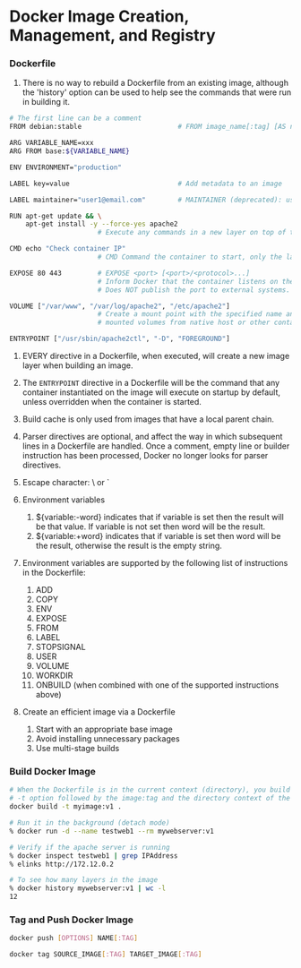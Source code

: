 # Docker Image Creation, Management, and Registry

### Dockerfile

1. There is no way to rebuild a Dockerfile from an existing image, although the 'history' option can be used to help
   see the commands that were run in building it.

```bash
# The first line can be a comment
FROM debian:stable                        # FROM image_name[:tag] [AS name]

ARG VARIABLE_NAME=xxx
ARG FROM base:${VARIABLE_NAME}

ENV ENVIRONMENT="production"

LABEL key=value                           # Add metadata to an image

LABEL maintainer="user1@email.com"        # MAINTAINER (deprecated): use LABEL maintainer

RUN apt-get update && \
    apt-get install -y --force-yes apache2
                      # Execute any commands in a new layer on top of the current image and commit the results

CMD echo "Check container IP"
                      # CMD Command the container to start, only the last CMD will be run if multiple specified 

EXPOSE 80 443         # EXPOSE <port> [<port>/<protocol>...] 
                      # Inform Docker that the container listens on the specified network ports at runtime
                      # Does NOT publish the port to external systems.

VOLUME ["/var/www", "/var/log/apache2", "/etc/apache2"]
                      # Create a mount point with the specified name and marks it as holding externally
                      # mounted volumes from native host or other containers

ENTRYPOINT ["/usr/sbin/apache2ctl", "-D", "FOREGROUND"]
```

1. EVERY directive in a Dockerfile, when executed, will create a new image layer when building an image.

1. The `ENTRYPOINT` directive in a Dockerfile will be the command that any container instantiated on the image will
 execute on startup by default, unless overridden when the container is started.

1. Build cache is only used from images that have a local parent chain.

1. Parser directives are optional, and affect the way in which subsequent lines in a Dockerfile are handled. Once a
   comment, empty line or builder instruction has been processed, Docker no longer looks for parser directives.

1. Escape character: \ or `

1. Environment variables
   1. ${variable:-word} indicates that if variable is set then the result will be that value. If variable is not set
      then word will be the result.
   1. ${variable:+word} indicates that if variable is set then word will be the result, otherwise the result is the
      empty string.
1. Environment variables are supported by the following list of instructions in the Dockerfile:
   1. ADD
   1. COPY
   1. ENV
   1. EXPOSE
   1. FROM
   1. LABEL
   1. STOPSIGNAL
   1. USER
   1. VOLUME
   1. WORKDIR
   1. ONBUILD (when combined with one of the supported instructions above)

1. Create an efficient image via a Dockerfile
   1. Start with an appropriate base image
   1. Avoid installing unnecessary packages
   1. Use multi-stage builds


### Build Docker Image

```bash
# When the Dockerfile is in the current context (directory), you build it with an image name and tag with the
# -t option followed by the image:tag and the directory context of the file, in this case '.'.
docker build -t myimage:v1 .

# Run it in the background (detach mode)
% docker run -d --name testweb1 --rm mywebserver:v1

# Verify if the apache server is running
% docker inspect testweb1 | grep IPAddress
% elinks http://172.12.0.2

# To see how many layers in the image
% docker history mywebserver:v1 | wc -l
12
```


### Tag and Push Docker Image

```bash
docker push [OPTIONS] NAME[:TAG]

docker tag SOURCE_IMAGE[:TAG] TARGET_IMAGE[:TAG]
```
